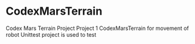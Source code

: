 # CodexMarsTerrain
 Codex Mars Terrain Project
Project 1
CodexMarsTerrain for movement of robot
Unittest project is used to test
